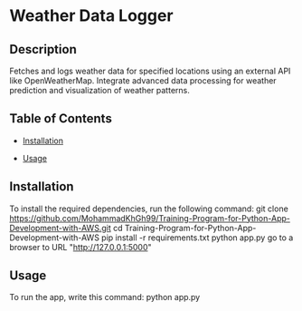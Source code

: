 # Weather Data Logger

## Description
Fetches and logs weather data for specified locations using an external API like OpenWeatherMap. Integrate advanced data processing for weather prediction and visualization of weather patterns.


## Table of Contents
- [Installation](#installation)

- [Usage](#usage)
<!-- 
- [Contributing](#contributing)
- [License](#license) -->

## Installation
To install the required dependencies, run the following command:
    git clone https://github.com/MohammadKhGh99/Training-Program-for-Python-App-Development-with-AWS.git
    cd Training-Program-for-Python-App-Development-with-AWS
    pip install -r requirements.txt
    python app.py
    go to a browser to URL "http://127.0.0.1:5000"


## Usage
To run the app, write this command:
    python app.py

<!-- ## Contributing
[Explain how others can contribute to your project]

## License
[Specify the license under which your project is distributed] -->
